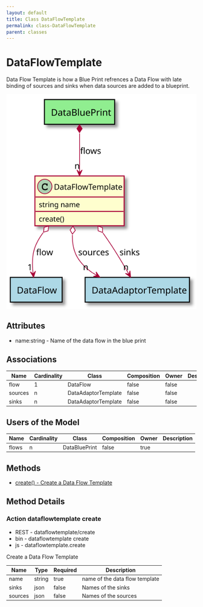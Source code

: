 ```yaml
---
layout: default
title: Class DataFlowTemplate
permalink: class-DataFlowTemplate
parent: classes
---
```


# DataFlowTemplate

Data Flow Template is how a Blue Print refrences a Data Flow with late binding of sources and sinks when data sources are added to a blueprint.

![Logical Diagram](./logical.svg)

## Attributes

* name:string - Name of the data flow in the blue print


## Associations

| Name | Cardinality | Class | Composition | Owner | Description |
| --- | --- | --- | --- | --- | --- |
| flow | 1 | DataFlow | false | false |  |
| sources | n | DataAdaptorTemplate | false | false |  |
| sinks | n | DataAdaptorTemplate | false | false |  |


## Users of the Model

| Name | Cardinality | Class | Composition | Owner | Description |
| --- | --- | --- | --- | --- | --- |
| flows | n | DataBluePrint | false | true |  |





## Methods

* [create() - Create a Data Flow Template](#action-create)


<h2>Method Details</h2>
    
### Action dataflowtemplate create

* REST - dataflowtemplate/create
* bin - dataflowtemplate create
* js - dataflowtemplate.create

Create a Data Flow Template

| Name | Type | Required | Description |
|---|---|---|---|
| name | string |true | name of the data flow template |
| sinks | json |false | Names of the sinks |
| sources | json |false | Names of the sources |





